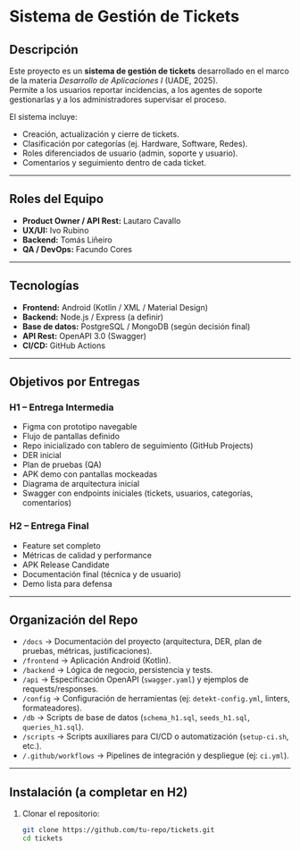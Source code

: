 # Sistema de Gestión de Tickets

## Descripción
Este proyecto es un **sistema de gestión de tickets** desarrollado en el marco de la materia *Desarrollo de Aplicaciones I* (UADE, 2025).  
Permite a los usuarios reportar incidencias, a los agentes de soporte gestionarlas y a los administradores supervisar el proceso.

El sistema incluye:
- Creación, actualización y cierre de tickets.
- Clasificación por categorías (ej. Hardware, Software, Redes).
- Roles diferenciados de usuario (admin, soporte y usuario).
- Comentarios y seguimiento dentro de cada ticket.

---

##  Roles del Equipo
- **Product Owner / API Rest:** Lautaro Cavallo  
- **UX/UI:** Ivo Rubino  
- **Backend:** Tomás Liñeiro  
- **QA / DevOps:** Facundo Cores  

---

## Tecnologías
- **Frontend:** Android (Kotlin / XML / Material Design)  
- **Backend:** Node.js / Express (a definir)  
- **Base de datos:** PostgreSQL / MongoDB (según decisión final)  
- **API Rest:** OpenAPI 3.0 (Swagger)  
- **CI/CD:** GitHub Actions  

---

## Objetivos por Entregas
### H1 – Entrega Intermedia
- Figma con prototipo navegable  
- Flujo de pantallas definido  
- Repo inicializado con tablero de seguimiento (GitHub Projects)  
- DER inicial  
- Plan de pruebas (QA)  
- APK demo con pantallas mockeadas  
- Diagrama de arquitectura inicial  
- Swagger con endpoints iniciales (tickets, usuarios, categorías, comentarios)

### H2 – Entrega Final
- Feature set completo  
- Métricas de calidad y performance  
- APK Release Candidate  
- Documentación final (técnica y de usuario)  
- Demo lista para defensa  

---

## Organización del Repo
- `/docs` → Documentación del proyecto (arquitectura, DER, plan de pruebas, métricas, justificaciones).
- `/frontend` → Aplicación Android (Kotlin).
- `/backend` → Lógica de negocio, persistencia y tests.
- `/api` → Especificación OpenAPI (`swagger.yaml`) y ejemplos de requests/responses.
- `/config` → Configuración de herramientas (ej: `detekt-config.yml`, linters, formateadores).
- `/db` → Scripts de base de datos (`schema_h1.sql`, `seeds_h1.sql`, `queries_h1.sql`).
- `/scripts` → Scripts auxiliares para CI/CD o automatización (`setup-ci.sh`, etc.).
- `/.github/workflows` → Pipelines de integración y despliegue (ej: `ci.yml`).

---

## Instalación (a completar en H2)
1. Clonar el repositorio:  
   ```bash
   git clone https://github.com/tu-repo/tickets.git
   cd tickets
